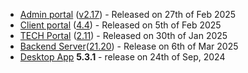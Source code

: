 * [Admin portal](/configs/release-notes/admin) ([v2.17](/configs/release-notes/admin/v2.17)) - Released on 27th of Feb 2025
* [Client portal](/configs/release-notes/portal) ([4.4](/configs/release-notes/portal/v4.4)) - Released on 5th of Feb 2025
* [TECH Portal](/configs/release-notes/tech) ([2.11](/configs/release-notes/tech/v2.11)) - Released on 30th of Jan 2025
* [Backend Server](/configs/release-notes/server)([21.20](/configs/release-notes/server)) - Release on 6th of Mar 2025
* [Desktop App](/configs/release-notes/desktop) **5.3.1** - release on 24th of Sep, 2024
